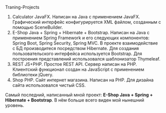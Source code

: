  Traning-Projects

1. Calculator JavaFX. Написан на Java с применением JavaFX. Графический интерфейс конфигурируется XML файлом, созданным с помощью SceneBuilder.
2. E-Shop Java + Spring + Hibernate + Bootstrap. Написан на Java с применением Spring Framework и его следующих компонентов: Spring Boot, Spring Security, Spring MVC. В проекте взаимодействие с БД производитеся посредством Hibernate. Для создания пользовательского интерфейса используется Bootstrap. Для построения представлений использовался шаблонизатор Thymeleaf.
3. REST JS+PHP. Простое REST API. Сервер написан на PHP. Клиентский функционал создан на JavaScript с применением библиотеки jQuery.
4. Shop PHP. Сайт интернет магазина. Написан на PHP. Для дизайна сайта использовался чистый CSS.

Самый последний, написанный мной проект: <b>E-Shop Java + Spring + Hibernate + Bootstrap</b>. В нём больше всего виден мой нынешний уровень.
